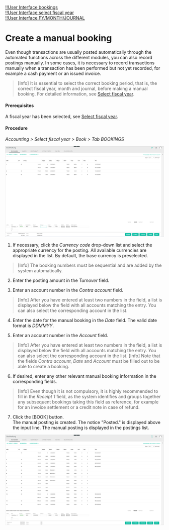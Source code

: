 [!!User Interface bookings](../UserInterface/01a_Bookings.md)  
[!!User Interface select fiscal year](../UserInterface/00a_FiscalYear.md)   
[!!User Interface FY/MONTH/JOURNAL](../UserInterface/00_Book.md#fymonthjournal)  


# Create a manual booking

Even though transactions are usually posted automatically through the automated functions across the different modules, you can also record postings manually. In some cases, it is necessary to record transactions manually when a transaction has been performed but not yet recorded, for example a cash payment or an issued invoice.

 > [Info] It is essential to select the correct booking period, that is, the correct fiscal year, month and journal, before making a manual booking. For detailed information, see [Select fiscal year](./01_SelectFiscalYear).

#### Prerequisites

A fiscal year has been selected, see [Select fiscal year](./01_SelectFiscalYear.md).

#### Procedure

*Accounting > Select fiscal year > Book > Tab BOOKINGS*

![Bookings](../../Assets/Screenshots/RetailSuiteAccounting/Book/Bookings/Bookings.png "[Bookings]")

1. If necessary, click the *Currency code* drop-down list and select the appropriate currency for the posting. All available currencies are displayed in the list. By default, the base currency is preselected.

  > [Info] The booking numbers must be sequential and are added by the system automatically.

2. Enter the posting amount in the *Turnover* field.

3. Enter an account number in the *Contra account* field.

  > [Info] After you have entered at least two numbers in the field, a list is displayed below the field with all accounts matching the entry. You can also select the corresponding account in the list.

4. Enter the date for the manual booking in the *Date* field. The valid date format is *DDMMYY*.

5. Enter an account number in the *Account* field.
  > [Info] After you have entered at least two numbers in the field, a list is displayed below the field with all accounts matching the entry. You can also select the corresponding account in the list.
  > [Info] Note that the fields *Contra account*, *Date* and *Account* must be filled out to be able to create a booking.

6.  If desired, enter any other relevant manual booking information in the corresponding fields.

  > [Info] Even though it is not compulsory, it is highly recommended to fill in the *Receipt 1* field, as the system identifies and groups together any subsequent bookings taking this field as reference, for example for an invoice settlement or a credit note in case of refund.

7. Click the [BOOK] button.  
The manual posting is created. The notice "Posted." is displayed above the input line. The manual posting is displayed in the postings list.

  ![Manual booking created](../../Assets/Screenshots/RetailSuiteAccounting/Book/Bookings/ManualBookingCreated.png "[Manual booking created]")
